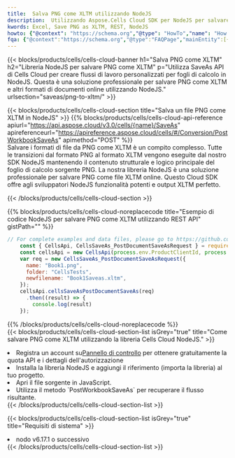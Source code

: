 ```yaml
---
title:  Salva PNG come XLTM utilizzando NodeJS
description:  Utilizzando Aspose.Cells Cloud SDK per NodeJS per salvare il file in formato PNG come file in formato XLTM.
kwords: Excel, Save PNG as XLTM, REST, NodeJS
howto: {"@context": "https://schema.org","@type": "HowTo","name": "How to save PNG as XLTM using the Cells Cloud NodeJS library.","description": "How to save PNG as XLTM using the Cells Cloud NodeJS library.","image": {"@type": "ImageObject"},"url": "/nodejs/saveas/png-to-xltm/","step": [{ "@type": "HowToStep","name": "How to save PNG as XLTM using the Cells Cloud NodeJS library. step 1", "image": {"@type": "ImageObject",},"url": "/nodejs/saveas/png-to-xltm/","text": "Register an account at <a href='https://dashboard.aspose.cloud/'>Dashboard</a> to get free API quota & authorization details",},{ "@type": "HowToStep","name": "How to save PNG as XLTM using the Cells Cloud NodeJS library. step 1", "image": {"@type": "ImageObject",},"url": "/nodejs/saveas/png-to-xltm/","text": "Install NodeJS library and add the reference (import the library) to your project.",},{ "@type": "HowToStep","name": "How to save PNG as XLTM using the Cells Cloud NodeJS library. step 1", "image": {"@type": "ImageObject",},"url": "/nodejs/saveas/png-to-xltm/","text": "Open the source file in JavaScript.",},{ "@type": "HowToStep","name": "How to save PNG as XLTM using the Cells Cloud NodeJS library. step 1", "image": {"@type": "ImageObject",},"url": "/nodejs/saveas/png-to-xltm/","text": "Use the `PostWorkbookSaveAs` method to retrieve the resulting stream.",}, ],"supply": {"@type": "HowToSupply","name": "document"},"tool": [{"@type": "HowToTool","name": "Visual Studio, Visual Studio Code, WebStorm"},{"@type": "HowToTool","name": "Aspose Cells"}],"totalTime": "PT6M"}
fqa: {"@context":"https://schema.org","@type":"FAQPage","mainEntity":[{"@type":"Question","name":"Why save file as other formats file in C# using REST API?","acceptedAnswer":{"@type":"Answer","text":"Documents are encoded in many ways, and some files may be incompatible with the software you use. To open and read such files, just save them as appropriate file formats.<br/><ol><li>Install .NET SDK and add the reference (import the library) to your project.</li><li>Open the source file in C# using REST API.</li><li>Call the PostWorkbookSaveAsRequest() method, passing an output filename with required extension.</li><li>Get the result of save as a separate file.</li></ol>"}},{"@type":"Question","name":"What file formats can I save as with your C# library?","acceptedAnswer":{"@type":"Answer","text":"We support a variety of file formats for conversion using .NET library, including XLSX, Excel, xls , PDF, CSV, HTML, Markdown, XML, PNG, JPG, TIFF, Json, TXT and many more."}},{"@type":"Question","name":"What is the maximum allowed file size for conversion using this .NET library?","acceptedAnswer":{"@type":"Answer","text":"There are no file size limits for format conversions using .NET library."}}]}
---
```

{{< blocks/products/cells/cells-cloud-banner h1="Salva PNG come XLTM" h2="Libreria NodeJS per salvare PNG come XLTM" p="Utilizza SaveAs API di Cells Cloud per creare flussi di lavoro personalizzati per fogli di calcolo in NodeJS. Questa è una soluzione professionale per salvare PNG come XLTM e altri formati di documenti online utilizzando NodeJS." urlsection="saveas/png-to-xltm/" >}}

{{< blocks/products/cells/cells-cloud-section title="Salva un file PNG come XLTM in NodeJS" >}}
{{% blocks/products/cells/cells-cloud-api-reference apiurl="https://api.aspose.cloud/v3.0/cells/{name}/SaveAs" apireferenceurl="https://apireference.aspose.cloud/cells/#/Conversion/PostWorkbookSaveAs" apimethod="POST" %}}
<br/>
Salvare i formati di file da PNG come XLTM è un compito complesso. Tutte le transizioni dal formato PNG al formato XLTM vengono eseguite dal nostro SDK NodeJS mantenendo il contenuto strutturale e logico principale del foglio di calcolo sorgente PNG. La nostra libreria NodeJS è una soluzione professionale per salvare PNG come file XLTM online. Questo Cloud SDK offre agli sviluppatori NodeJS funzionalità potenti e output XLTM perfetto.

{{< /blocks/products/cells/cells-cloud-section >}}

{{% blocks/products/cells/cells-cloud-noreplacecode title="Esempio di codice NodeJS per salvare PNG come XLTM utilizzando REST API" gistPath="" %}}
  
```js
// For complete examples and data files, please go to https://github.com/aspose-cells-cloud/aspose-cells-cloud-node/
    const { CellsApi, CellsSaveAs_PostDocumentSaveAsRequest } = require("asposecellscloud");
    const cellsApi = new CellsApi(process.env.ProductClientId, process.env.ProductClientSecret);
    var req = new CellsSaveAs_PostDocumentSaveAsRequest({
      name: "Book1.png",
      folder: "CellsTests",
      newfilename: "Book1Saveas.xltm",
    });
    cellsApi.cellsSaveAsPostDocumentSaveAs(req)
      .then((result) => {
        console.log(result)
    });
```
  
{{% /blocks/products/cells/cells-cloud-noreplacecode %}}
<br/>
{{< blocks/products/cells/cells-cloud-section-list isGrey="true" title="Come salvare PNG come XLTM utilizzando la libreria Cells Cloud NodeJS." >}}
<li> Registra un account su<a href="https://dashboard.aspose.cloud/">Pannello di controllo</a> per ottenere gratuitamente la quota API e i dettagli dell'autorizzazione</li>
<li>Installa la libreria NodeJS e aggiungi il riferimento (importa la libreria) al tuo progetto.</li>
<li>Apri il file sorgente in JavaScript.</li>
<li>Utilizza il metodo `PostWorkbookSaveAs` per recuperare il flusso risultante.</li>
{{< /blocks/products/cells/cells-cloud-section-list >}}

{{< blocks/products/cells/cells-cloud-section-list isGrey="true" title="Requisiti di sistema" >}}
<li>nodo v6.17.1 o successivo</li>
{{< /blocks/products/cells/cells-cloud-section-list >}}
